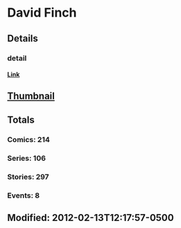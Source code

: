 # David  Finch 
## Details
### detail
#### [Link](http://marvel.com/comics/creators/248/david_finch?utm_campaign=apiRef&utm_source=225578a89fc76f3d20fbffda5d17a88d)
## [Thumbnail](http://i.annihil.us/u/prod/marvel/i/mg/8/f0/4bc5d461d4a53.jpg)
## Totals
### Comics: 214
### Series: 106
### Stories: 297
### Events: 8
## Modified: 2012-02-13T12:17:57-0500